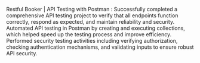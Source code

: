 Restful Booker | API Testing with Postman :
Successfully completed a comprehensive API testing project to verify that all endpoints function correctly, respond as expected, and maintain reliability and security.
Automated API testing in Postman by creating and executing collections, which helped speed up the testing process and improve efficiency.
Performed security testing activities including verifying authorization, checking authentication mechanisms, and validating inputs to ensure robust API security.
